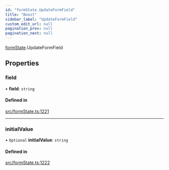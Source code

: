```yaml
---
id: "formState.UpdateFormField"
title: "Boost"
sidebar_label: "UpdateFormField"
custom_edit_url: null
pagination_prev: null
pagination_next: null
---
```


[formState](../namespaces/formState.md).UpdateFormField

## Properties

### field

• **field**: `string`

#### Defined in

[src/formState.ts:1221](https://github.com/yolmio/boost/blob/5cada48/src/formState.ts#L1221)

___

### initialValue

• `Optional` **initialValue**: `string`

#### Defined in

[src/formState.ts:1222](https://github.com/yolmio/boost/blob/5cada48/src/formState.ts#L1222)
